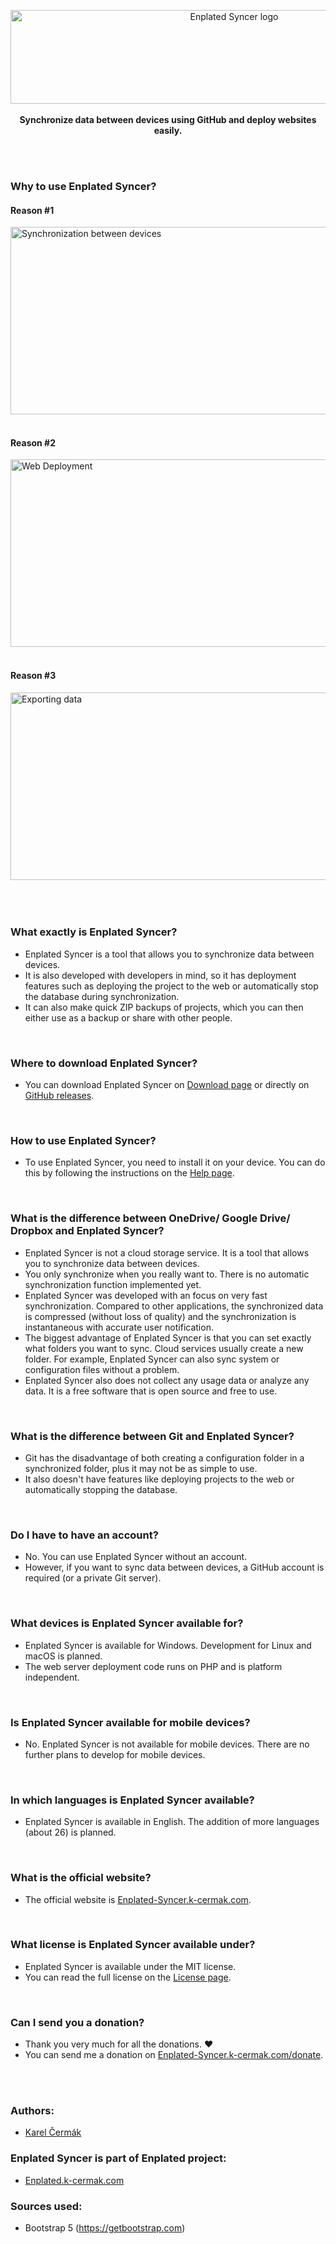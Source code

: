 <p align="center">
    <a href="https://enplated-syncer.k-cermak.com">
        <img src="https://mirror.k-cermak.com/data/logo-v3/logo-enplatedsyncer-bg.svg" width="700" height="150" alt="Enplated Syncer logo">
    </a>
    <br>
        <br>
    <strong>Synchronize data between devices using GitHub and deploy websites easily.</strong>
</p>

<br/>
<br/>

### Why to use Enplated Syncer?
#### Reason #1

<img src="https://mirror.k-cermak.com/data/enplated-syncer/esyncer-icon1-dark.svg" width="1200" height="300" alt="Synchronization between devices">


<br/>
<br/>

#### Reason #2

<img src="https://mirror.k-cermak.com/data/enplated-syncer/esyncer-icon2-dark.svg" width="1200" height="300" alt="Web Deployment">


<br/>
<br/>

#### Reason #3

<img src="https://mirror.k-cermak.com/data/enplated-syncer/esyncer-icon3-dark.svg" width="1200" height="300" alt="Exporting data">


<br/>
<br/>
<br/>
<br/>

### What exactly is Enplated Syncer?
- Enplated Syncer is a tool that allows you to synchronize data between devices.
- It is also developed with developers in mind, so it has deployment features such as deploying the project to the web or automatically stop the database during synchronization.
- It can also make quick ZIP backups of projects, which you can then either use as a backup or share with other people.

<br/>

### Where to download Enplated Syncer?
- You can download Enplated Syncer on <a href="https://enplated-syncer.k-cermak.com/download">Download page</a> or directly on <a href="https://github.com/K-cermak/Enplated-Syncer/releases">GitHub releases</a>.

<br/>

### How to use Enplated Syncer?
- To use Enplated Syncer, you need to install it on your device. You can do this by following the instructions on the <a href="https://enplated-syncer.k-cermak.com/help">Help page</a>.

<br/>

### What is the difference between OneDrive/ Google Drive/ Dropbox and Enplated Syncer?
- Enplated Syncer is not a cloud storage service. It is a tool that allows you to synchronize data between devices.
- You only synchronize when you really want to. There is no automatic synchronization function implemented yet. 
- Enplated Syncer was developed with an focus on very fast synchronization. Compared to other applications, the synchronized data is compressed (without loss of quality) and the synchronization is instantaneous with accurate user notification.
- The biggest advantage of Enplated Syncer is that you can set exactly what folders you want to sync. Cloud services usually create a new folder. For example, Enplated Syncer can also sync system or configuration files without a problem.
- Enplated Syncer also does not collect any usage data or analyze any data. It is a free software that is open source and free to use.

<br/>

### What is the difference between Git and Enplated Syncer?
- Git has the disadvantage of both creating a configuration folder in a synchronized folder, plus it may not be as simple to use.
- It also doesn't have features like deploying projects to the web or automatically stopping the database.

<br/>

### Do I have to have an account?
- No. You can use Enplated Syncer without an account.
- However, if you want to sync data between devices, a GitHub account is required (or a private Git server).

<br/>

### What devices is Enplated Syncer available for?
- Enplated Syncer is available for Windows. Development for Linux and macOS is planned.
- The web server deployment code runs on PHP and is platform independent.

<br/>

### Is Enplated Syncer available for mobile devices?
- No. Enplated Syncer is not available for mobile devices. There are no further plans to develop for mobile devices.

<br/>

### In which languages is Enplated Syncer available?
- Enplated Syncer is available in English. The addition of more languages (about 26) is planned.

<br/>

### What is the official website?
- The official website is <a href="https://enplated-syncer.k-cermak.com">Enplated-Syncer.k-cermak.com</a>.

<br/>

### What license is Enplated Syncer available under?
- Enplated Syncer is available under the MIT license.
- You can read the full license on the <a href="https://enplated-syncer.k-cermak.com/license">License page</a>.

<br/>

### Can I send you a donation?
- Thank you very much for all the donations. ❤️
- You can send me a donation on <a href="https://enplated-syncer.k-cermak.com/donate">Enplated-Syncer.k-cermak.com/donate</a>.

<br/>
<br/>

### Authors:
- <a href="https://k-cermak.com">Karel Čermák</a>

### Enplated Syncer is part of Enplated project:
- <a href="https://enplated.k-cermak.com">Enplated.k-cermak.com</a>

### Sources used:
- Bootstrap 5 (https://getbootstrap.com)
